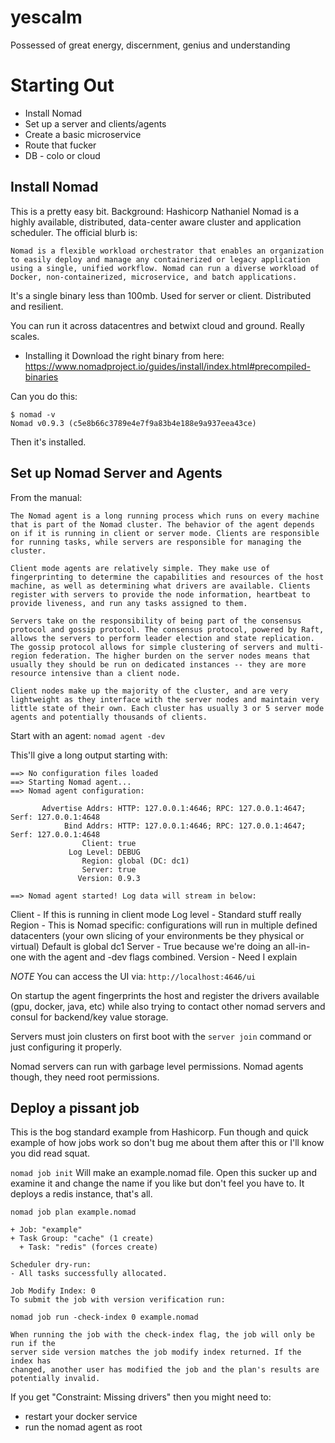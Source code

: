 # yescalm
Possessed of great energy, discernment, genius and understanding

# Starting Out
- Install Nomad
- Set up a server and clients/agents
- Create a basic microservice
- Route that fucker
- DB - colo or cloud

## Install Nomad
This is a pretty easy bit.  Background: Hashicorp Nathaniel Nomad is a highly available, distributed, data-center aware cluster and application scheduler.
The official blurb is:
```
Nomad is a flexible workload orchestrator that enables an organization to easily deploy and manage any containerized or legacy application using a single, unified workflow. Nomad can run a diverse workload of Docker, non-containerized, microservice, and batch applications.
```

It's a single binary less than 100mb.  Used for server or client.  Distributed and resilient.

You can run it across datacentres and betwixt cloud and ground.  Really scales.

- Installing it
Download the right binary from here: https://www.nomadproject.io/guides/install/index.html#precompiled-binaries

Can you do this:
```
$ nomad -v
Nomad v0.9.3 (c5e8b66c3789e4e7f9a83b4e188e9a937eea43ce)
```

Then it's installed.

## Set up Nomad Server and Agents
From the manual:
```
The Nomad agent is a long running process which runs on every machine that is part of the Nomad cluster. The behavior of the agent depends on if it is running in client or server mode. Clients are responsible for running tasks, while servers are responsible for managing the cluster.

Client mode agents are relatively simple. They make use of fingerprinting to determine the capabilities and resources of the host machine, as well as determining what drivers are available. Clients register with servers to provide the node information, heartbeat to provide liveness, and run any tasks assigned to them.

Servers take on the responsibility of being part of the consensus protocol and gossip protocol. The consensus protocol, powered by Raft, allows the servers to perform leader election and state replication. The gossip protocol allows for simple clustering of servers and multi-region federation. The higher burden on the server nodes means that usually they should be run on dedicated instances -- they are more resource intensive than a client node.

Client nodes make up the majority of the cluster, and are very lightweight as they interface with the server nodes and maintain very little state of their own. Each cluster has usually 3 or 5 server mode agents and potentially thousands of clients.
```

Start with an agent:
`nomad agent -dev`

This'll give a long output starting with:

```
==> No configuration files loaded
==> Starting Nomad agent...
==> Nomad agent configuration:

       Advertise Addrs: HTTP: 127.0.0.1:4646; RPC: 127.0.0.1:4647; Serf: 127.0.0.1:4648
            Bind Addrs: HTTP: 127.0.0.1:4646; RPC: 127.0.0.1:4647; Serf: 127.0.0.1:4648
                Client: true
             Log Level: DEBUG
                Region: global (DC: dc1)
                Server: true
               Version: 0.9.3

==> Nomad agent started! Log data will stream in below:
```

Client - If this is running in client mode
Log level - Standard stuff really
Region - This is Nomad specific: configurations will run in multiple defined datacenters (your own slicing of your environments be they physical or virtual)  Default is global dc1
Server - True because we're doing an all-in-one with the agent and -dev flags combined.
Version - Need I explain

*NOTE* You can access the UI via:
`http://localhost:4646/ui`

On startup the agent fingerprints the host and register the drivers available (gpu, docker, java, etc) while also trying to contact other nomad servers and consul for backend/key value storage.

Servers must join clusters on first boot with the `server join` command or just configuring it properly.

Nomad servers can run with garbage level permissions.
Nomad agents though, they need root permissions.

## Deploy a pissant job
This is the bog standard example from Hashicorp.  Fun though and quick example of how jobs work so don't bug me about them after this or I'll know you did read squat.

`nomad job init`
Will make an example.nomad file.  Open this sucker up and examine it and change the name if you like but don't feel you have to.  It deploys a redis instance, that's all.

`nomad job plan example.nomad`
```
+ Job: "example"
+ Task Group: "cache" (1 create)
  + Task: "redis" (forces create)

Scheduler dry-run:
- All tasks successfully allocated.

Job Modify Index: 0
To submit the job with version verification run:

nomad job run -check-index 0 example.nomad

When running the job with the check-index flag, the job will only be run if the
server side version matches the job modify index returned. If the index has
changed, another user has modified the job and the plan's results are
potentially invalid.
```
If you get "Constraint: Missing drivers" then you might need to:
- restart your docker service
- run the nomad agent as root


